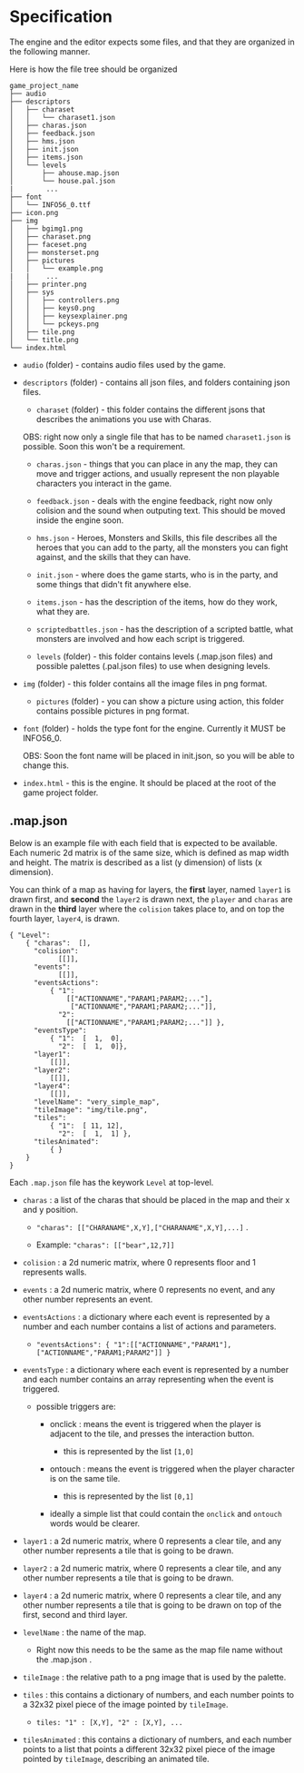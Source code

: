 # Specification

The engine and the editor expects some files, and that they are organized in the
following manner.

Here is how the file tree should be  organized

    game_project_name
    ├── audio
    ├── descriptors
    │   ├── charaset
    │   │   └── charaset1.json
    │   ├── charas.json
    │   ├── feedback.json
    │   ├── hms.json
    │   ├── init.json
    │   ├── items.json
    │   └── levels
    │       ├── ahouse.map.json
    │       └── house.pal.json
    |        ...
    ├── font
    │   └── INFO56_0.ttf
    ├── icon.png
    ├── img
    │   ├── bgimg1.png
    │   ├── charaset.png
    │   ├── faceset.png
    │   ├── monsterset.png
    │   ├── pictures
    │   │   └── example.png
    |   |    ...
    │   ├── printer.png
    │   ├── sys
    │   │   ├── controllers.png
    │   │   ├── keys0.png
    │   │   ├── keysexplainer.png
    │   │   └── pckeys.png
    │   ├── tile.png
    │   └── title.png
    └── index.html


- `audio` (folder) - contains audio files used by the game.

- `descriptors` (folder) - contains all json files, and folders containing json
files.

    - `charaset` (folder) - this folder contains the different jsons that describes the
    animations you use with Charas.

    OBS: right now only a single file that has to be named `charaset1.json` is
    possible. Soon this won't be a requirement.

    - `charas.json` - things that you can place in any the map, they can move and
    trigger actions, and usually represent the non playable characters you interact
    in the game.

    - `feedback.json` - deals with the engine feedback, right now only colision and
    the sound when outputing text. This should be moved inside the engine soon.

    - `hms.json` - Heroes, Monsters and Skills, this file describes all the heroes
    that you can add to the party, all the monsters you can fight against, and the
    skills that they can have.

    - `init.json` - where does the game starts, who is in the party, and some things
    that didn't fit anywhere else.

    - `items.json` - has the description of the items, how do they work, what they
    are.

    - `scriptedbattles.json` - has the description of a scripted battle, what
    monsters are involved and how each script is triggered.

    - `levels` (folder) - this folder contains levels (.map.json files) and possible
    palettes (.pal.json files) to use when designing levels.


- `img` (folder) - this folder contains all the image files in png format.

    - `pictures` (folder) - you can show a picture using action, this folder
    contains possible pictures in png format.

- `font` (folder) - holds the type font for the engine. Currently it MUST be
INFO56_0.

  OBS: Soon the font name will be placed in init.json, so you will be able to
change this.

- `index.html` - this is the engine. It should be placed at the root of the
game project folder.

## .map.json

Below is an example file with each field that is expected to be available. Each
numeric 2d matrix is of the same size, which is defined as map width and height.
The matrix is described as a list (y dimension) of lists (x dimension).

You can think of a map as having for layers, the **first** layer, named `layer1`
is drawn first, and **second** the `layer2` is drawn next, the `player` and
`charas` are drawn in the **third** layer where the `colision` takes place to,
and on top the fourth layer, `layer4`, is drawn.

    { "Level":
        { "charas":  [],
          "colision":
                [[]],
          "events":
                [[]],
          "eventsActions":
              { "1":
                  [["ACTIONNAME","PARAM1;PARAM2;..."],
                   ["ACTIONNAME","PARAM1;PARAM2;..."]],
                "2":
                  [["ACTIONNAME","PARAM1;PARAM2;..."]] },
          "eventsType":
              { "1":  [  1,  0],
                "2":  [  1,  0]},
          "layer1":
              [[]],
          "layer2":
              [[]],
          "layer4":
              [[]],
          "levelName": "very_simple_map",
          "tileImage": "img/tile.png",
          "tiles":
              { "1":  [ 11, 12],
                "2":  [  1,  1] },
          "tilesAnimated":
              { }
        }
    }

Each `.map.json` file has the keywork `Level` at top-level.

- `charas` : a list of the charas that should be placed in the map
and their x and y position.
  - `"charas": [["CHARANAME",X,Y],["CHARANAME",X,Y],...]` .

  - Example: `"charas": [["bear",12,7]]`

- `colision` : a 2d numeric matrix, where 0 represents floor and 1 represents
walls.

- `events` : a 2d numeric matrix, where 0 represents no event, and any other
number represents an event.

- `eventsActions` : a dictionary where each event is represented by a number and
each number contains a list of actions and parameters.

  - `"eventsActions": { "1":[["ACTIONNAME","PARAM1"], ["ACTIONNAME","PARAM1;PARAM2"]] }`

- `eventsType` : a dictionary where each event is represented by a number and
each number contains an array representing when the event is triggered.

    - possible triggers are:

        - onclick : means the event is triggered when the player is adjacent to the tile, and presses the interaction button.

            - this is represented by the list `[1,0]`

        - ontouch : means the event is triggered when the player character is on the same tile.

            - this is represented by the list `[0,1]`

        - ideally a simple list that could contain the `onclick` and `ontouch` words would be clearer.

- `layer1` : a 2d numeric matrix, where 0 represents a clear tile, and any other
number represents a tile that is going to be drawn.

- `layer2` : a 2d numeric matrix, where 0 represents a clear tile, and any other
number represents a tile that is going to be drawn.

- `layer4` : a 2d numeric matrix, where 0 represents a clear tile, and any other
number represents a tile that is going to be drawn on top of the first, second
and third layer.

- `levelName` : the name of the map.

  - Right now this needs to be the same as the map file name without the .map.json .

- `tileImage` : the relative path to a png image that is used by the palette.

- `tiles` : this contains a dictionary of numbers, and each number points to a
32x32 pixel piece of the image pointed by `tileImage`.
    - `tiles: "1" : [X,Y], "2" : [X,Y], ...`

- `tilesAnimated` : this contains a dictionary of numbers, and each number points
to a list that points a different 32x32 pixel piece of the image pointed by
`tileImage`, describing an animated tile.
